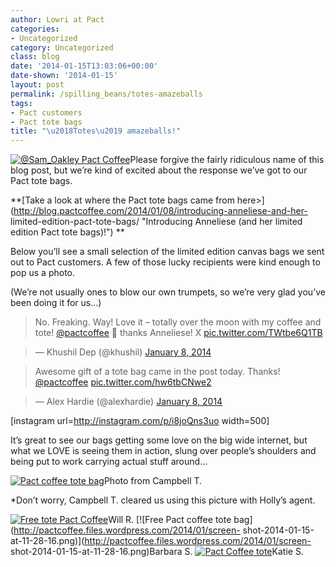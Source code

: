 ```yaml
---
author: Lowri at Pact
categories:
- Uncategorized
category: Uncategorized
class: blog
date: '2014-01-15T13:03:06+00:00'
date-shown: '2014-01-15'
layout: post
permalink: /spilling_beans/totes-amazeballs
tags:
- Pact customers
- Pact tote bags
title: "\u2018Totes\u2019 amazeballs!"
---
```


[![@Sam_Oakley Pact
Coffee](http://pactcoffee.files.wordpress.com/2014/01/9.png)](https://twitter.com/Sam_Oakley/media)Please
forgive the fairly ridiculous name of this blog post, but we’re kind of
excited about the response we’ve got to our Pact tote bags.

**[Take a look at where the Pact tote bags came from
here>](http://blog.pactcoffee.com/2014/01/08/introducing-anneliese-and-her-
limited-edition-pact-tote-bags/ "Introducing Anneliese \(and her limited
edition Pact tote bags\)!") **

Below you’ll see a small selection of the limited edition canvas bags we sent
out to Pact customers. A few of those lucky recipients were kind enough to pop
us a photo.

(We’re not usually ones to blow our own trumpets, so we’re very glad you’ve
been doing it for us…)

> No. Freaking. Way! Love it – totally over the moon with my coffee and tote!
[@pactcoffee](https://twitter.com/pactcoffee) 🙂 thanks Anneliese! X
[pic.twitter.com/TWtbe6Q1TB](http://t.co/TWtbe6Q1TB)

>

> — Khushil Dep (@khushil) [January 8,
2014](https://twitter.com/khushil/status/421022891699089410)

> Awesome gift of a tote bag came in the post today. Thanks!
[@pactcoffee](https://twitter.com/pactcoffee)
[pic.twitter.com/hw6tbCNwe2](http://t.co/hw6tbCNwe2)

>

> — Alex Hardie (@alexhardie) [January 8,
2014](https://twitter.com/alexhardie/status/421025792462966784)

[instagram url=http://instagram.com/p/i8joQns3uo width=500]

It’s great to see our bags getting some love on the big wide internet, but
what we LOVE is seeing them in action, slung over people’s shoulders and being
put to work carrying actual stuff around…

[![Pact coffee tote
bag](http://pactcoffee.files.wordpress.com/2014/01/img_20140111_152750-1.jpg?w=545)](http://pactcoffee.files.wordpress.com/2014/01/img_20140111_152750-1.jpg)Photo
from Campbell T.

*Don’t worry, Campbell T. cleared us using this picture with Holly’s agent.

[![Free tote Pact
Coffee](http://pactcoffee.files.wordpress.com/2014/01/img-20140114-wa0004.jpg?w=545)](http://pactcoffee.files.wordpress.com/2014/01/img-20140114-wa0004.jpg)Will
R. [![Free Pact coffee tote
bag](http://pactcoffee.files.wordpress.com/2014/01/screen-
shot-2014-01-15-at-11-28-16.png)](http://pactcoffee.files.wordpress.com/2014/01/screen-
shot-2014-01-15-at-11-28-16.png)Barbara S. [![Pact Coffee
tote](http://pactcoffee.files.wordpress.com/2014/01/6.jpg?w=545)](http://pactcoffee.files.wordpress.com/2014/01/6.jpg)Katie
S.